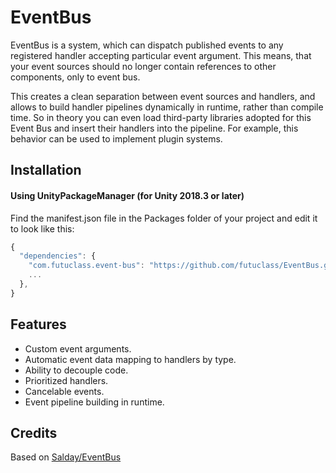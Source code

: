 # EventBus
EventBus is a system, which can dispatch published events to any registered handler accepting particular event argument. This means, that your event sources should no longer contain references to other components, only to event bus. 

This creates a clean separation between event sources and handlers, and allows to build handler pipelines dynamically in runtime, rather than compile time. So in theory you can even load third-party libraries adopted for this Event Bus and insert their handlers into the pipeline. For example, this behavior can be used to implement plugin systems.

## Installation
#### Using UnityPackageManager (for Unity 2018.3 or later)
Find the manifest.json file in the Packages folder of your project and edit it to look like this:
```js
{
  "dependencies": {
    "com.futuclass.event-bus": "https://github.com/futuclass/EventBus.git",
    ...
  },
}
```

## Features
- Custom event arguments.
- Automatic event data mapping to handlers by type.
- Ability to decouple code.
- Prioritized handlers.
- Cancelable events.
- Event pipeline building in runtime.

## Credits
Based on [Salday/EventBus](https://github.com/SaldayOpen/EventBus)
